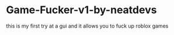 # Game-Fucker-v1-by-neatdevs
this is my first try at a gui and it allows you to fuck up roblox games
